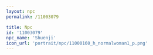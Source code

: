 ```yaml
---
layout: npc
permalink: /11003079

title: Npc
id: '11003079'
npc_name: 'Shuenji'
icon_url: 'portrait/npc/11000160_h_normalwoman1_p.png'
---
```

